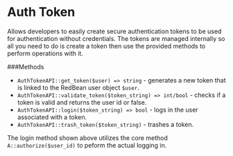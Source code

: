 Auth Token
========

Allows developers to easily create secure authentication tokens to be used for authentication without credentials. The tokens are managed internally so all you need to do is create a token then use the provided methods to perform operations with it.

###Methods

* `AuthTokenAPI::get_token($user) => string` - generates a new token that is linked to the RedBean user object `$user`. 
* `AuthTokenAPI::validate_token($token_string) => int/bool` - checks if a token is valid and returns the user id or false.
* `AuthTokenAPI::login($token_string) => bool` - logs in the user associated with a token.
* `AuthTokenAPI::trash_token($token_string)` - trashes a token.

The login method shown above utilizes the core method `A::authorize($user_id)` to peform the actual logging in.